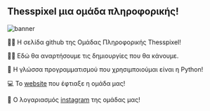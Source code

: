 ## Thesspixel μια ομάδα πληροφορικής!

<img alt="banner" src="https://github.com/Omilos-Plhroforikis-17o-GEL-13o-GYM/.github/blob/main/profile/BANNER_GITHUB.png">

🙋‍♂️ Η σελίδα github της Ομάδας Πληροφορικής Thesspixel!

👨‍💻 Εδώ θα αναρτήσουμε τις δημιουργίες που θα κάνουμε. 

🐍 Η γλώσσα προγραμματισμού που χρησιμποιούμαι είναι η Python!

💻 Το [website](https://iosifidi.wixsite.com/omada) που έφτιαξε η ομάδα μας!

📱 Ο λογαριασμός [instagram](https://www.instagram.com/thesspixel/) της ομάδας μας!

